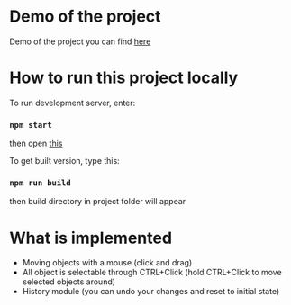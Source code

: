 # Demo of the project
Demo of the project you can find [here](https://github.com/vorobev-exceedteam/canvas-app)

# How to run this project locally
To run development server, enter:

### `npm start`

then open [this](http://localhost:3000/)


To get built version, type this:

### `npm run build`

then build directory in project folder will appear

# What is implemented
* Moving objects with a mouse (click and drag)
* All object is selectable through CTRL+Click (hold CTRL+Click to move selected objects around)
* History module (you can undo your changes and reset to initial state)
